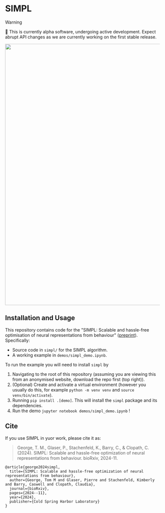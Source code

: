 # SIMPL

> [!WARNING]
> 🚧 This is currently alpha software, undergoing active development. Expect abrupt API changes as we are currently working on the first stable release.

<img src="simpl.gif" width=850>

## Installation and Usage
This repository contains code for the "SIMPL: Scalable and hassle-free optimisation of neural representations from behaviour" ([preprint](https://www.biorxiv.org/content/10.1101/2024.11.11.623030v1)). Specifically: 

* Source code in `simpl/` for the SIMPL algorithm.
* A working example in `demos/simpl_demo.ipynb`.

To run the example you will need to install `simpl` by 

1. Navigating to the root of this repository (assuming you are viewing this from an anonymised website, download the repo first (top right)).
2. (Optional) Create and activate a virtual environment (however you usually do this, for example `python -m venv venv` and `source venv/bin/activate`). 
3. Running `pip install .[demo]`. This will install the `simpl` package and its dependencies.
4. Run the demo `jupyter notebook demos/simpl_demo.ipynb` !

## Cite 

If you use SIMPL in yuor work, please cite it as: 

> George, T. M., Glaser, P., Stachenfeld, K., Barry, C., & Clopath, C. (2024). SIMPL: Scalable and hassle-free optimization of neural representations from behaviour. bioRxiv, 2024-11.

```
@article{george2024simpl,
  title={SIMPL: Scalable and hassle-free optimization of neural representations from behaviour},
  author={George, Tom M and Glaser, Pierre and Stachenfeld, Kimberly and Barry, Caswell and Clopath, Claudia},
  journal={bioRxiv},
  pages={2024--11},
  year={2024},
  publisher={Cold Spring Harbor Laboratory}
}
```
